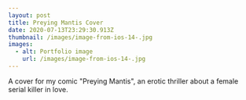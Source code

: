 ```yaml
---
layout: post
title: Preying Mantis Cover
date: 2020-07-13T23:29:30.913Z
thumbnail: /images/image-from-ios-14-.jpg
images:
  - alt: Portfolio image
    url: /images/image-from-ios-14-.jpg
---
```

A cover for my comic "Preying Mantis", an erotic thriller about a female serial killer in love.